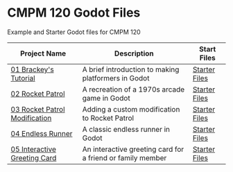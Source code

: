 # CMPM 120 Godot Files
 Example and Starter Godot files for CMPM 120

| Project Name | Description | Start Files |
|-----------------|----------------|----------------|
| [01 Brackey's Tutorial](examples/01_brackeys_tutorial) | A brief introduction to making platformers in Godot | [Starter Files](starter_files/01_brackeys_tutorial) |
| [02 Rocket Patrol](examples/02_rocket_patrol) | A recreation of a 1970s arcade game in Godot | [Starter Files](Starter_Files/02_Rocket_Patrol) |
| [03 Rocket Patrol Modification](examples/03_rocket_patrol_modification) | Adding a custom modification to Rocket Patrol | [Starter Files](starter_files/03_rocket_patrol_modification) |
| [04 Endless Runner](examples/04_endless_runner) | A classic endless runner in Godot | [Starter Files](Starter_Files/04_Endless_Runner) |
| [05 Interactive Greeting Card](examples/05_interactive_greeting_card) | An interactive greeting card for a friend or family member  | [Starter Files](starter_files/05_interactive_greeting_card) |
